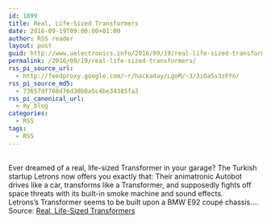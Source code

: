 ```yaml
---
id: 1899
title: Real, Life-Sized Transformers
date: 2016-09-19T09:00:00+01:00
author: RSS reader
layout: post
guid: http://www.uelectronics.info/2016/09/19/real-life-sized-transformers/
permalink: /2016/09/19/real-life-sized-transformers/
rss_pi_source_url:
  - http://feedproxy.google.com/~r/hackaday/LgoM/~3/3iOaSs3zFYo/
rss_pi_source_md5:
  - 73657df788d76d30b8a5c4be34385fa3
rss_pi_canonical_url:
  - my_blog
categories:
  - RSS
tags:
  - RSS
---
```

&#013;  
Ever dreamed of a real, life-sized Transformer in your garage? The Turkish startup Letrons now offers you exactly that: Their animatronic Autobot drives like a car, transforms like a Transformer, and supposedly fights off space threats with its built-in smoke machine and sound effects. Letrons’s Transformer seems to be built upon a BMW E92 coupé chassis.…&#013;  
Source: <a href="http://feedproxy.google.com/~r/hackaday/LgoM/~3/3iOaSs3zFYo/" target="_blank">Real, Life-Sized Transformers</a>